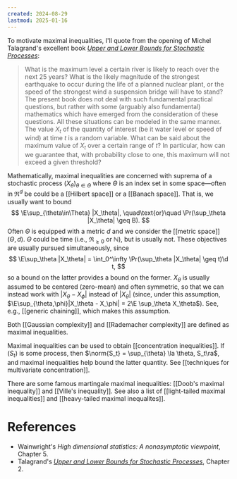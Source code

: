 ```yaml
---
created: 2024-08-29
lastmod: 2025-01-16
---
```


To motivate maximal inequalities, I'll quote from the opening of Michel Talagrand's excellent book [_Upper and Lower Bounds for Stochastic Processes_](https://link.springer.com/book/10.1007/978-3-642-54075-2): 

> What is the maximum level a certain river is likely to reach over the next 25 years? What is the likely magnitude of the strongest earthquake to occur during the life of a planned nuclear plant, or the speed of the strongest wind a suspension bridge will have to stand? The present book does not deal with such fundamental practical questions, but rather with some (arguably also fundamental) mathematics which have emerged from the consideration of these questions. All these situations can be modeled in the same manner. The value $X_t$ of the quantity of interest (be it water level or speed of wind) at time $t$ is a random variable. What can be said about the maximum value of $X_t$ over a certain range of $t$? In particular, how can we guarantee that, with probability close to one, this maximum will not exceed a given threshold?

Mathematically, maximal inequalities are concerned with suprema of a stochastic process $(X_\theta)_{\theta\in \Theta}$ where $\Theta$ is an index set in some space—often in $\Re^d$ be could be a [[Hilbert space]] or a [[Banach space]].  That is, we usually want to bound
$$
\E\sup_{\theta\in\Theta} |X_\theta|, \quad\text{or}\quad \Pr(\sup_\theta |X_\theta| \geq B).
$$
Often $\Theta$ is equipped with a metric $d$ and we consider the [[metric space]] $(\Theta, d)$. $\Theta$ could be time (i.e., $\Re_{\geq0}$ or $\mathbb N$), but is usually not. These objectives are usually pursued simultaneously, since
$$
\E\sup_\theta |X_\theta| = \int_0^\infty \Pr(\sup_\theta |X_\theta| \geq t)\d t,
$$
so a bound on the latter provides a bound on the former. $X_\theta$ is usually assumed to be centered (zero-mean) and often symmetric, so that we can instead work with $|X_\theta - X_\phi|$ instead of $|X_\theta|$ (since, under this assumption, $\E\sup_{\theta,\phi}|X_\theta - X_\phi| = 2\E \sup_\theta X_\theta$). See, e.g., [[generic chaining]], which makes this assumption.    

Both [[Gaussian complexity]] and [[Rademacher complexity]] are defined as maximal inequalities. 

Maximal inequalities can be used to obtain [[concentration inequalities]]. If $(S_t)$ is some process, then $\norm{S_t} = \sup_{\theta} \la \theta, S_t\ra$, and maximal inequalities help bound the latter quantity. See [[techniques for multivariate concentration]]. 

There are some famous martingale maximal inequalities: [[Doob's maximal inequality]] and [[Ville's inequality]]. See also a list of [[light-tailed maximal inequalities]] and [[heavy-tailed maximal inequalites]]. 

# References 
- Wainwright's _High dimensional statistics: A nonasymptotic viewpoint_, Chapter 5. 
- Talagrand's [_Upper and Lower Bounds for Stochastic Processes_](https://link.springer.com/book/10.1007/978-3-642-54075-2), Chapter 2. 

